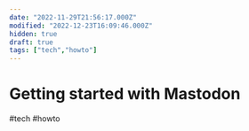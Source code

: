 ```yaml
---
date: "2022-11-29T21:56:17.000Z"
modified: "2022-12-23T16:09:46.000Z"
hidden: true
draft: true
tags: ["tech","howto"]
---
```

# Getting started with Mastodon

#tech #howto 

